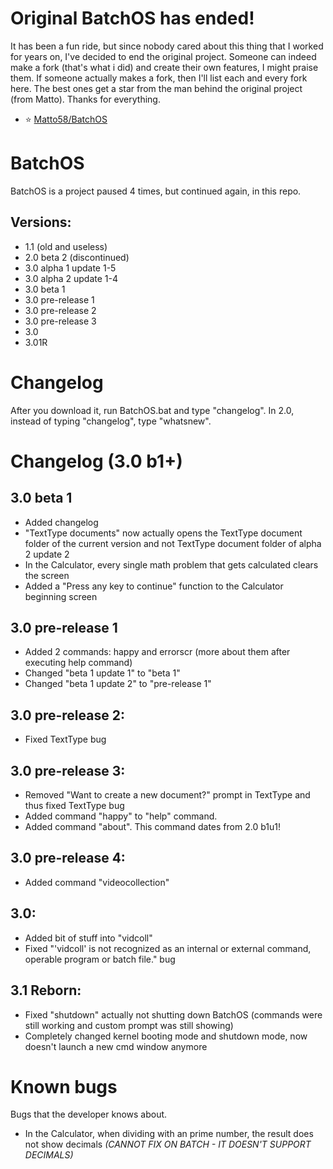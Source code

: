 # Original BatchOS has ended!
It has been a fun ride, but since nobody cared about this thing that I worked for years on, I've decided to
end the original project. Someone can indeed make a fork (that's what i did) and create their own features, I might praise them. If
someone actually makes a fork, then I'll list each and every fork here. The best ones get a star from the
man behind the original project (from Matto). Thanks for everything.
- ⭐ [Matto58/BatchOS](https://github.com/Matto58/BatchOS)

# BatchOS
BatchOS is a project paused 4 times, but continued again, in this repo.
## Versions:

- 1.1 (old and useless)
- 2.0 beta 2 (discontinued)
- 3.0 alpha 1 update 1-5
- 3.0 alpha 2 update 1-4
- 3.0 beta 1
- 3.0 pre-release 1
- 3.0 pre-release 2
- 3.0 pre-release 3
- 3.0
- 3.01R

# Changelog
After you download it, run BatchOS.bat and type "changelog".
In 2.0, instead of typing "changelog", type "whatsnew".

# Changelog (3.0 b1+)
## 3.0 beta 1
- Added changelog
- "TextType documents" now actually opens the TextType document folder of the current version and not TextType document folder of alpha 2 update 2
- In the Calculator, every single math problem that gets calculated clears the screen
- Added a "Press any key to continue" function to the Calculator beginning screen

## 3.0 pre-release 1
- Added 2 commands: happy and errorscr (more about them after executing help command)
- Changed "beta 1 update 1" to "beta 1"
- Changed "beta 1 update 2" to "pre-release 1"

## 3.0 pre-release 2:
- Fixed TextType bug

## 3.0 pre-release 3:
- Removed "Want to create a new document?" prompt in TextType and thus fixed TextType bug
- Added command "happy" to "help" command.
- Added command "about". This command dates from 2.0 b1u1!

## 3.0 pre-release 4:
- Added command "videocollection"

## 3.0:
- Added bit of stuff into "vidcoll"
- Fixed "'vidcoll' is not recognized as an internal or external command, operable program or batch file." bug

## 3.1 Reborn:
- Fixed "shutdown" actually not shutting down BatchOS (commands were still working and custom prompt was still showing)
- Completely changed kernel booting mode and shutdown mode, now doesn't launch a new cmd window anymore

# Known bugs
Bugs that the developer knows about.
- In the Calculator, when dividing with an prime number, the result does not show decimals *(CANNOT FIX ON BATCH - IT DOESN'T SUPPORT DECIMALS)*
